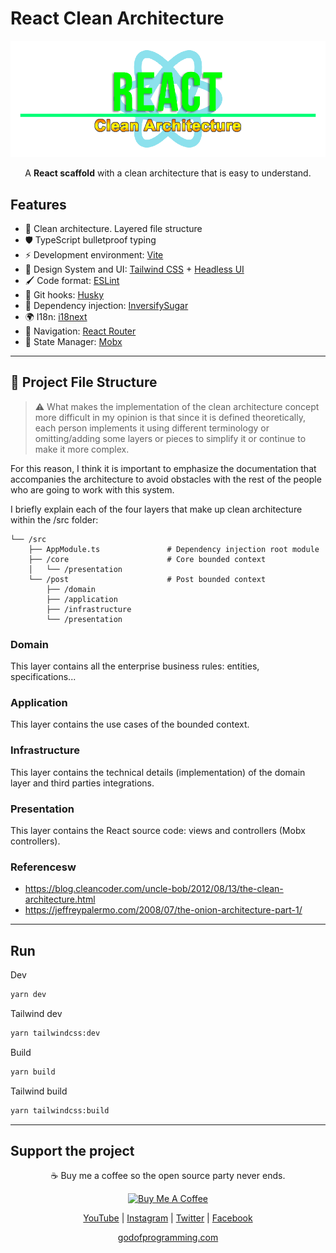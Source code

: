 # React Clean Architecture

<p align="center">
<img src="./assets/images/react-clean-architecture-banner.png?raw=true" style="max-width: 100%; width: 600px;" />
</p>
<p align="center" style="margin-top: 10px;">A <b>React scaffold</b> with a clean architecture that is easy to understand.</p>

## Features

- 📁 Clean architecture. Layered file structure
- 🛡️ TypeScript bulletproof typing
- ⚡ Development environment: [Vite](https://vitejs.dev/)
- 🎨 Design System and UI: [Tailwind CSS](https://tailwindcss.com/) + [Headless UI](https://headlessui.com/)
- 🖌️ Code format: [ESLint](https://eslint.org/)
- 🐩 Git hooks: [Husky](https://www.npmjs.com/package/husky)
- 💉 Dependency injection: [InversifySugar](https://github.com/carlossalasamper/inversify-sugar)
- 🌍 I18n: [i18next](https://www.i18next.com)
- 🚢 Navigation: [React Router](https://reactrouter.com/en/main)
- 🧰 State Manager: [Mobx](https://mobx.js.org/)

<hr>

## 📁 Project File Structure

> ⚠️ What makes the implementation of the clean architecture concept more difficult in my opinion is that since it is defined theoretically, each person implements it using different terminology or omitting/adding some layers or pieces to simplify it or continue to make it more complex.

For this reason, I think it is important to emphasize the documentation that accompanies the architecture to avoid obstacles with the rest of the people who are going to work with this system.

I briefly explain each of the four layers that make up clean architecture within the /src folder:

```
└── /src
    ├── AppModule.ts               # Dependency injection root module
    ├── /core                      # Core bounded context
    │   └── /presentation
    └── /post                      # Post bounded context
        ├── /domain
        ├── /application
        ├── /infrastructure
        └── /presentation
```

### Domain

This layer contains all the enterprise business rules: entities, specifications...

### Application

This layer contains the use cases of the bounded context.

### Infrastructure

This layer contains the technical details (implementation) of the domain layer and third parties integrations.

### Presentation

This layer contains the React source code: views and controllers (Mobx controllers).

### Referencesw

- https://blog.cleancoder.com/uncle-bob/2012/08/13/the-clean-architecture.html
- https://jeffreypalermo.com/2008/07/the-onion-architecture-part-1/

<hr>

## Run

Dev

```bash
yarn dev
```

Tailwind dev

```bash
yarn tailwindcss:dev
```

Build

```bash
yarn build
```

Tailwind build

```bash
yarn tailwindcss:build
```

<hr>

## Support the project

<p align="center">☕️ Buy me a coffee so the open source party never ends.</p>

<p align="center"><a href="https://www.buymeacoffee.com/carlossala95" target="_blank"><img src="https://cdn.buymeacoffee.com/buttons/default-orange.png" alt="Buy Me A Coffee" height="41" width="174"></a></p>

<p align="center">
  <a href="https://www.youtube.com/channel/UCC-EUKPStBfQ1nEIvSl6bAQ" target="_blank">YouTube</a> |
  <a href="https://instagram.com/carlossalasamper" target="_blank">Instagram</a> |
  <a href="https://twitter.com/carlossala95" target="_blank">Twitter</a> |
  <a href="https://facebook.com/carlossala95" target="_blank">Facebook</a>
</p>
<p align="center">
  <a href="https://godofprogramming.com" target="_blank">godofprogramming.com</a>
</p>
